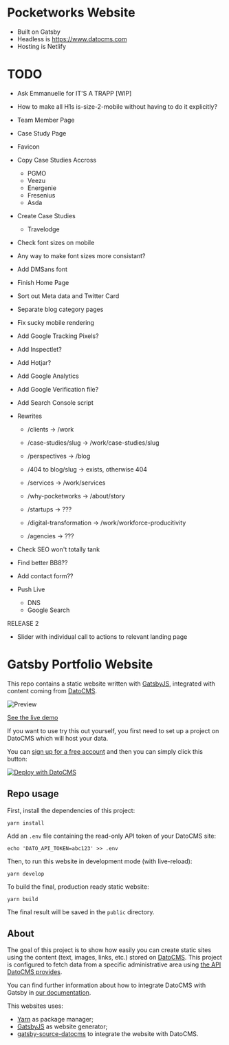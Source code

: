 # Pocketworks Website

* Built on Gatsby
* Headless is https://www.datocms.com
* Hosting is Netlify

# TODO

* Ask Emmanuelle for IT'S A TRAPP [WIP]
* How to make all H1s is-size-2-mobile without having to do it explicitly?
* Team Member Page
* Case Study Page
* Favicon
* Copy Case Studies Accross
  * PGMO
  * Veezu
  * Energenie
  * Fresenius
  * Asda
* Create Case Studies
  * Travelodge
* Check font sizes on mobile
* Any way to make font sizes more consistant?
* Add DMSans font
* Finish Home Page
* Sort out Meta data and Twitter Card
* Separate blog category pages

* Fix sucky mobile rendering
* Add Google Tracking Pixels?
* Add Inspectlet?
* Add Hotjar?
* Add Google Analytics
* Add Google Verification file?
* Add Search Console script
* Rewrites
  * /clients                -> /work
  * /case-studies/slug      -> /work/case-studies/slug
  * /perspectives           -> /blog
  * /404 to blog/slug       -> exists, otherwise 404
  * /services               -> /work/services
  * /why-pocketworks        -> /about/story
  
  * /startups               -> ???
  * /digital-transformation -> /work/workforce-producitivity
  * /agencies               -> ???

* Check SEO won't totally tank
* Find better BB8??
* Add contact form??

* Push Live
  * DNS
  * Google Search 

RELEASE 2

* Slider with individual call to actions to relevant landing page


# Gatsby Portfolio Website

This repo contains a static website written with [GatsbyJS](https://www.gatsbyjs.org/), integrated with content coming from [DatoCMS](https://www.datocms.com).

![Preview](preview.png)

[See the live demo](https://datocms-gatsby-demo.netlify.com/)

If you want to use try this out yourself, you first need to set up a project on DatoCMS which will host your data.

You can [sign up for a free account](https://dashboard.datocms.com/signup) and then you can simply click this button:

[![Deploy with DatoCMS](https://dashboard.datocms.com/deploy/button.svg)](https://dashboard.datocms.com/projects/new-from-template/static-website/gatsby-portfolio)

## Repo usage

First, install the dependencies of this project:

```
yarn install
```

Add an `.env` file containing the read-only API token of your DatoCMS site:

```
echo 'DATO_API_TOKEN=abc123' >> .env
```

Then, to run this website in development mode (with live-reload):

```
yarn develop
```

To build the final, production ready static website:

```
yarn build
```

The final result will be saved in the `public` directory.

## About

The goal of this project is to show how easily you can create static sites using the content (text, images, links, etc.) stored on [DatoCMS](https://www.datocms.com). This project is configured to fetch data from a specific administrative area using [the API DatoCMS provides](https://www.datocms.com/docs/content-management-api).

You can find further information about how to integrate DatoCMS with Gatsby in [our documentation](https://www.datocms.com/docs/static-generators/gatsbyjs).

This websites uses:

- [Yarn](https://yarnpkg.com/) as package manager;
- [GatsbyJS](https://github.com/gatsbyjs/gatsby) as website generator;
- [gatsby-source-datocms](https://github.com/datocms/gatsby-source-datocms) to integrate the website with DatoCMS.
